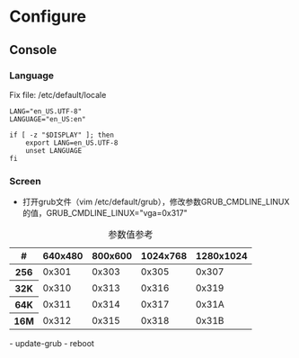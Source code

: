 # Configure

## Console

### Language

Fix file: /etc/default/locale

    LANG="en_US.UTF-8"
    LANGUAGE="en_US:en"

    if [ -z "$DISPLAY" ]; then
        export LANG=en_US.UTF-8
        unset LANGUAGE
    fi

### Screen

- 打开grub文件（vim /etc/default/grub），修改参数GRUB_CMDLINE_LINUX的值，GRUB_CMDLINE_LINUX="vga=0x317"
<table><caption>参数值参考</caption><thead><tr><th>#</th><th>640x480</th><th>800x600</th><th>1024x768</th><th>1280x1024</th></tr></thead><tbody><tr><th>256</th><td>0x301</td><td>0x303</td><td>0x305</td><td>0x307</td></tr><tr><th>32K</th><td>0x310</td><td>0x313</td><td>0x316</td><td>0x319</td></tr><tr><th>64K</th><td>0x311</td><td>0x314</td><td>0x317</td><td>0x31A</td></tr><tr><th>16M</th><td>0x312</td><td>0x315</td><td>0x318</td><td>0x31B</td></tr></tbody></table>
- update-grub
- reboot